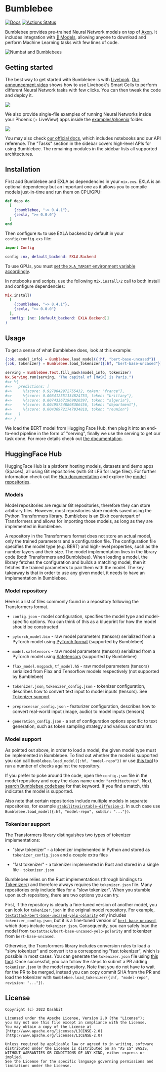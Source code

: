 # Bumblebee

[![Docs](https://img.shields.io/badge/hex.pm-docs-8e7ce6.svg)](https://hexdocs.pm/bumblebee)
[![Actions Status](https://github.com/livebook-dev/kino_bumblebee/workflows/Test/badge.svg)](https://github.com/elixir-nx/bumblebee/actions)

Bumblebee provides pre-trained Neural Network models on top of [Axon](https://github.com/elixir-nx/axon). It includes integration with [🤗 Models](https://huggingface.co/models), allowing anyone to download and perform Machine Learning tasks with few lines of code.

![Numbat and Bumblebees](.github/images/background.jpg)

## Getting started

The best way to get started with Bumblebee is with [Livebook](https://livebook.dev). [Our announcement video](https://news.livebook.dev/announcing-bumblebee-gpt2-stable-diffusion-and-more-in-elixir-3Op73O) shows how to use Livebook's Smart Cells to perform different Neural Network tasks with few clicks. You can then tweak the code and deploy it.

![](.github/images/kino_bumblebee_token_classification.png)

We also provide single-file examples of running Neural Networks inside your Phoenix (+ LiveView) apps inside the [examples/phoenix](examples/phoenix) folder.

![](.github/images/phx_image_classification.png)

You may also check [our official docs](https://hexdocs.pm/bumblebee), which includes notebooks and our API reference. The "Tasks" section in the sidebar covers high-level APIs for using Bumblebee. The remaining modules in the sidebar lists all supported architectures.

## Installation

First add Bumblebee and EXLA as dependencies in your `mix.exs`. EXLA is an optional dependency but an important one as it allows you to compile models just-in-time and run them on CPU/GPU:

```elixir
def deps do
  [
    {:bumblebee, "~> 0.4.1"},
    {:exla, ">= 0.0.0"}
  ]
end
```

Then configure `Nx` to use EXLA backend by default in your `config/config.exs` file:

```elixir
import Config

config :nx, default_backend: EXLA.Backend
```

To use GPUs, you must [set the `XLA_TARGET` environment variable accordingly](https://github.com/elixir-nx/xla#usage).

In notebooks and scripts, use the following `Mix.install/2` call to both install and configure dependencies:

```elixir
Mix.install(
  [
    {:bumblebee, "~> 0.4.1"},
    {:exla, ">= 0.0.0"}
  ],
  config: [nx: [default_backend: EXLA.Backend]]
)
```

## Usage

To get a sense of what Bumblebee does, look at this example:

```elixir
{:ok, model_info} = Bumblebee.load_model({:hf, "bert-base-uncased"})
{:ok, tokenizer} = Bumblebee.load_tokenizer({:hf, "bert-base-uncased"})

serving = Bumblebee.Text.fill_mask(model_info, tokenizer)
Nx.Serving.run(serving, "The capital of [MASK] is Paris.")
#=> %{
#=>   predictions: [
#=>     %{score: 0.9279842972755432, token: "france"},
#=>     %{score: 0.008412551134824753, token: "brittany"},
#=>     %{score: 0.007433671969920397, token: "algeria"},
#=>     %{score: 0.004957548808306456, token: "department"},
#=>     %{score: 0.004369721747934818, token: "reunion"}
#=>   ]
#=> }
```

We load the BERT model from Hugging Face Hub, then plug it into an end-to-end pipeline in the form of "serving", finally we use the serving to get our task done. For more details check out [the documentation](https://hexdocs.pm/bumblebee).

<!-- Docs -->

## HuggingFace Hub

HuggingFace Hub is a platform hosting models, datasets and demo apps (Spaces), all using Git repositories (with Git LFS for large files). For further information check out the [Hub documentation](https://huggingface.co/docs/hub/index) and explore the [model repositories](https://huggingface.co/models).

### Models

Model repositories are regular Git repositories, therefore they can store arbitrary files. However, most repositories store models saved using the Python [Transformers](https://github.com/huggingface/transformers) library. Bumblebee is an Elixir counterpart of Transformers and allows for importing those models, as long as they are implemented in Bumblebee.

A repository in the Transformers format does not store an actual model, only the trained parameters and a configuration file. The configuration file specifies the model type (e.g. BERT) and high-level properties, such as the number layers and their size. The model implementation lives in the library code (both Transformers and Bumblebee). When loading a model, the library fetches the configuration and builds a matching model, then it fetches the trained parameters to pair them with the model. The key takeaway is that in order to use any given model, it needs to have an implementation in Bumblebee.

### Model repository

Here is a list of files commonly found in a repository following the Transformers format.

  * `config.json` - model configuration, specifies the model type and model-specific options. You can think of this as a blueprint for how the model should be constructed

  * `pytorch_model.bin` - raw model parameters (tensors) serialized from a PyTorch model using [PyTorch format](https://pytorch.org/docs/stable/generated/torch.save.html) (supported by Bumblebee)

  * `model.safetensors` - raw model parameters (tensors) serialized from a PyTorch model using [Safetensors](https://github.com/huggingface/safetensors) (supported by Bumblebee)

  * `flax_model.msgpack`, `tf_model.h5` - raw model parameters (tensors) serialized from Flax and Tensorflow models respectively (not supported by Bumblebee)

  * `tokenizer.json`, `tokenizer_config.json` - tokenizer configuration, describes how to convert text input to model inputs (tensors). See [Tokenizer support](#tokenizer-support)

  * `preprocessor_config.json` - featurizer configuration, describes how to convert real-world input (image, audio) to model inputs (tensors)

  * `generation_config.json` - a set of configuration options specific to text generation, such as token sampling strategy and various constraints

### Model support

As pointed out above, in order to load a model, the given model type must be implemented in Bumblebee. To find out whether the model is supported you can call `Bumblebee.load_model({:hf, "model-repo"})` or use [this tool](https://jonatanklosko-bumblebee-tools.hf.space/apps/repository-inspector) to run a number of checks against the repository.

If you prefer to poke around the code, open the `config.json` file in the model repository and copy the class name under `"architectures"`. Next, [search Bumblebee codebase](https://github.com/search?q=repo%3Aelixir-nx%2Fbumblebee+BertForMaskedLM&type=code) for that keyword. If you find a match, this indicates the model is supported.

Also note that certain repositories include multiple models in separate repositories, for example [`stabilityai/stable-diffusion-2`](https://huggingface.co/stabilityai/stable-diffusion-2). In such case use `Bumblebee.load_model({:hf, "model-repo", subdir: "..."})`.

### Tokenizer support

The Transformers library distinguishes two types of tokenizer implementations:

  * "slow tokenizer" - a tokenizer implemented in Python and stored as `tokenizer_config.json` and a couple extra files

  * "fast tokenizer" - a tokenizer implemented in Rust and stored in a single file - `tokenizer.json`

Bumblebee relies on the Rust implementations (through bindings to [Tokenizers](https://github.com/huggingface/tokenizers)) and therefore always requires the `tokenizer.json` file. Many repositories only include files for a "slow tokenizer". When you stumble upon such repository, there are two options you can try.

First, if the repository is clearly a fine-tuned version of another model, you can look for `tokenizer.json` in the original model repository. For example, [`textattack/bert-base-uncased-yelp-polarity`](https://huggingface.co/textattack/bert-base-uncased-yelp-polarity) only includes `tokenizer_config.json`, but it is a fine-tuned version of [`bert-base-uncased`](https://huggingface.co/bert-base-uncased), which does include `tokenizer.json`. Consequently, you can safely load the model from `textattack/bert-base-uncased-yelp-polarity` and tokenizer from `bert-base-uncased`.

Otherwise, the Transformers library includes conversion rules to load a "slow tokenizer" and convert it to a corresponding "fast tokenizer", which is possible in most cases. You can generate the `tokenizer.json` file using [this tool](https://jonatanklosko-bumblebee-tools.hf.space/apps/tokenizer-generator). Once successful, you can follow the steps to submit a PR adding `tokenizer.json` to the model repository. Note that you do not have to wait for the PR to be merged, instead you can copy commit SHA from the PR and load the tokenizer with `Bumblebee.load_tokenizer({:hf, "model-repo", revision: "..."})`.

<!-- Docs -->

## License

    Copyright (c) 2022 Dashbit

    Licensed under the Apache License, Version 2.0 (the "License");
    you may not use this file except in compliance with the License.
    You may obtain a copy of the License at [http://www.apache.org/licenses/LICENSE-2.0](http://www.apache.org/licenses/LICENSE-2.0)

    Unless required by applicable law or agreed to in writing, software
    distributed under the License is distributed on an "AS IS" BASIS,
    WITHOUT WARRANTIES OR CONDITIONS OF ANY KIND, either express or implied.
    See the License for the specific language governing permissions and
    limitations under the License.
